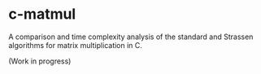 # c-matmul
A comparison and time complexity analysis of the standard and Strassen algorithms for matrix multiplication in C.

(Work in progress)
